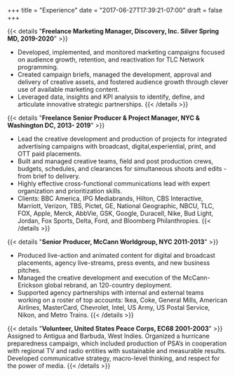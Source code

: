 +++
title = "Experience"
date = "2017-06-27T17:39:21-07:00"
draft = false
+++

{{< details "**Freelance Marketing Manager, Discovery, Inc. Silver Spring MD, 2019-2020**" >}}
- Developed, implemented, and monitored marketing campaigns focused on audience growth, retention, and reactivation for TLC Network programming.
- Created campaign briefs, managed the development, approval and delivery of creative assets, and fostered audience growth through clever use of available marketing content.
- Leveraged data, insights and KPI analysis to identify, define, and articulate innovative strategic partnerships. 
{{< /details >}}


{{< details "**Freelance Senior Producer & Project Manager, NYC & Washington DC, 2013- 2019**" >}}
- Lead the creative development and production of projects for integrated advertising campaigns with broadcast, digital,experiential, print, and OTT paid placements.
- Built and managed creative teams, field and post production crews, budgets, schedules, and clearances for simultaneous shoots and edits - from brief to delivery.
- Highly effective cross-functional communications lead with expert organization and prioritization skills.
- Clients: BBC America, IPG Mediabrands, Hilton, CBS Interactive, Marriott, Verizon, TBS, Pictet, GE, National Geographic, NBCU, TLC, FOX, Apple, Merck, AbbVie, GSK, Google, Duracell, Nike, Bud Light, Jordan, Fox Sports, Delta, Ford, and Bloomberg Philanthropies.
{{< /details >}}

{{< details "**Senior Producer, McCann Worldgroup, NYC 2011-2013**" >}}
- Produced live-action and animated content for digital and broadcast placements, agency live-streams, press events, and new business pitches.
- Managed the creative development and execution of the McCann-Erickson global rebrand, an 120-country deployment.
- Supported agency partnerships with internal and external teams working on a roster of top accounts: Ikea, Coke, General Mills, American Airlines, MasterCard, Chevrolet, Intel, US Army, US Postal Service, Nikon, and Metro Trains.
{{< /details >}}

{{< details "**Volunteer, United States Peace Corps, EC68 2001-2003**" >}}
Assigned to Antigua and Barbuda, West Indies. Organized a hurricane preparedness campaign, which included production of PSA’s in cooperation with regional TV and radio entities with sustainable and measurable results. Developed communicative strategy, macro-level
thinking, and respect for the power of media.
{{< /details >}}

